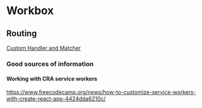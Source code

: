 #  Workbox 

## Routing 

[Custom Handler and Matcher](https://developer.chrome.com/docs/workbox/modules/workbox-routing/#matching-and-handling-in-routes)
### Good sources of information 

#### Working with CRA service workers
https://www.freecodecamp.org/news/how-to-customize-service-workers-with-create-react-app-4424dda6210c/


